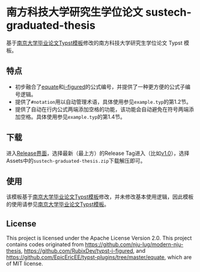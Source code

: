 # 南方科技大学研究生学位论文 sustech-graduated-thesis

基于[南京大学毕业论文Typst模板](https://github.com/nju-lug/modern-nju-thesis)修改的南方科技大学研究生学位论文 Typst 模板。

## 特点

- 初步融合了[equate](https://typst.app/universe/package/equate)和[i-figured](https://typst.app/universe/package/i-figured)的公式编号，并提供了一种更方便的公式子编号逻辑。
- 提供了`#notation`用以自动管理术语，具体使用参见`example.typ`的第1.2节。
- 提供了自动在行内公式两端添加空格的功能，该功能会自动避免在符号两端添加空格。具体使用参见`example.typ`的第1.4节。


## 下载

进入[Release界面](https://github.com/sses7757/sustech-graduated-thesis/tags)，选择最新（最上方）的Release Tag进入（比如[v1.0](https://github.com/sses7757/sustech-graduated-thesis/releases/tag/v1.0)），选择Assets中的`sustech-graduated-thesis.zip`下载解压即可。

## 使用

该模板基于[南京大学毕业论文Typst模板](https://github.com/nju-lug/modern-nju-thesis)修改，并未修改基本使用逻辑，因此模板的使用请参见[南京大学毕业论文Typst模板](https://github.com/nju-lug/modern-nju-thesis)。


## License

This project is licensed under the Apache License Version 2.0.
This project contains codes originated from https://github.com/nju-lug/modern-nju-thesis, https://github.com/RubixDev/typst-i-figured, and https://github.com/EpicEricEE/typst-plugins/tree/master/equate, which are of MIT license.
